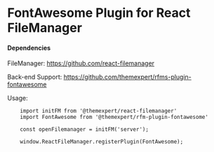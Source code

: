 # FontAwesome Plugin for React FileManager

#### Dependencies

FileManager: https://github.com/react-filemanager

Back-end Support: https://github.com/themexpert/rfms-plugin-fontawesome


Usage:

```JS
    import initFM from '@themexpert/react-filemanager'
    import FontAwesome from '@themexpert/rfm-plugin-fontawesome'
    
    const openFilemanager = initFM('server');
   
    window.ReactFileManager.registerPlugin(FontAwesome);
    
```
